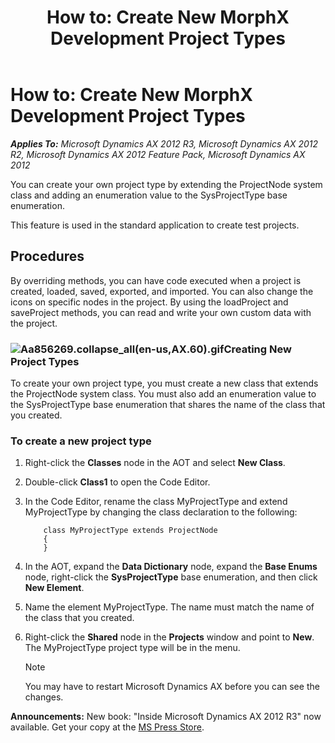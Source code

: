 ﻿---
title: 'How to: Create New MorphX Development Project Types'
TOCTitle: 'How to: Create New MorphX Development Project Types'
ms:assetid: b0cb9e33-230b-425a-8196-837516eded87
ms:mtpsurl: https://msdn.microsoft.com/en-us/library/Aa856269(v=AX.60)
ms:contentKeyID: 35249737
ms.date: 05/18/2015
mtps_version: v=AX.60
---

# How to: Create New MorphX Development Project Types 


_**Applies To:** Microsoft Dynamics AX 2012 R3, Microsoft Dynamics AX 2012 R2, Microsoft Dynamics AX 2012 Feature Pack, Microsoft Dynamics AX 2012_

You can create your own project type by extending the ProjectNode system class and adding an enumeration value to the SysProjectType base enumeration.

This feature is used in the standard application to create test projects.

## Procedures

By overriding methods, you can have code executed when a project is created, loaded, saved, exported, and imported. You can also change the icons on specific nodes in the project. By using the loadProject and saveProject methods, you can read and write your own custom data with the project.

### ![Aa856269.collapse\_all(en-us,AX.60).gif](images/Gg863931.collapse_all(en-us,AX.60).gif "Aa856269.collapse_all(en-us,AX.60).gif")Creating New Project Types

To create your own project type, you must create a new class that extends the ProjectNode system class. You must also add an enumeration value to the SysProjectType base enumeration that shares the name of the class that you created.

### To create a new project type

1.  Right-click the **Classes** node in the AOT and select **New Class**.

2.  Double-click **Class1** to open the Code Editor.

3.  In the Code Editor, rename the class MyProjectType and extend MyProjectType by changing the class declaration to the following:
    ```X++  
        class MyProjectType extends ProjectNode
        {
        }
    ```
4.  In the AOT, expand the **Data Dictionary** node, expand the **Base Enums** node, right-click the **SysProjectType** base enumeration, and then click **New Element**.

5.  Name the element MyProjectType. The name must match the name of the class that you created.

6.  Right-click the **Shared** node in the **Projects** window and point to **New**. The MyProjectType project type will be in the menu.
    

    > [!NOTE]
    > <P>You may have to restart Microsoft Dynamics AX before you can see the changes.</P>


  
**Announcements:** New book: "Inside Microsoft Dynamics AX 2012 R3" now available. Get your copy at the [MS Press Store](https://www.microsoftpressstore.com/store/inside-microsoft-dynamics-ax-2012-r3-9780735685109).

